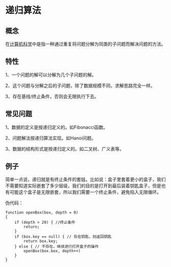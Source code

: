 # 递归算法

## 概念

在[计算机科学](https://baike.baidu.com/item/计算机科学/9132)中是指一种通过重复将问题分解为同类的子问题而解决问题的方法。

## 特性 

1、一个问题的解可以分解为几个子问题的解。

2、这个问题与分解之后的子问题，除了数据规模不同，求解思路完全一样。

3、存在基线/终止条件，否则会无限执行下去。

## 常见问题

1、数据的定义是按递归定义的。如Fibonacci函数。

2、问题解法按递归算法实现。如Hanoi问题。

3、数据的结构形式是按递归定义的。如二叉树、广义表等。

## 例子

简单一点说，递归就是有终止条件的套娃。比如说：盒子里套着更小的盒子，我们不需要知道实际嵌套了多少层级，我们的目的是打开到最后装着钥匙盒子，但是也有可能这个盒子是无限嵌套，所以我们需要一个终止条件，避免陷入无限循环。

伪代码：

```
function openBox(box, depth = 0)
{
	if (depth > 20) { //终止条件
		return;
	}	
	if (box.key == null) { // 存在钥匙，则返回钥匙
		return box.key;
	} else { // 不存在，继续进行打开盒子的操作
		openBox(box.box, depth++)
	}
}
```

